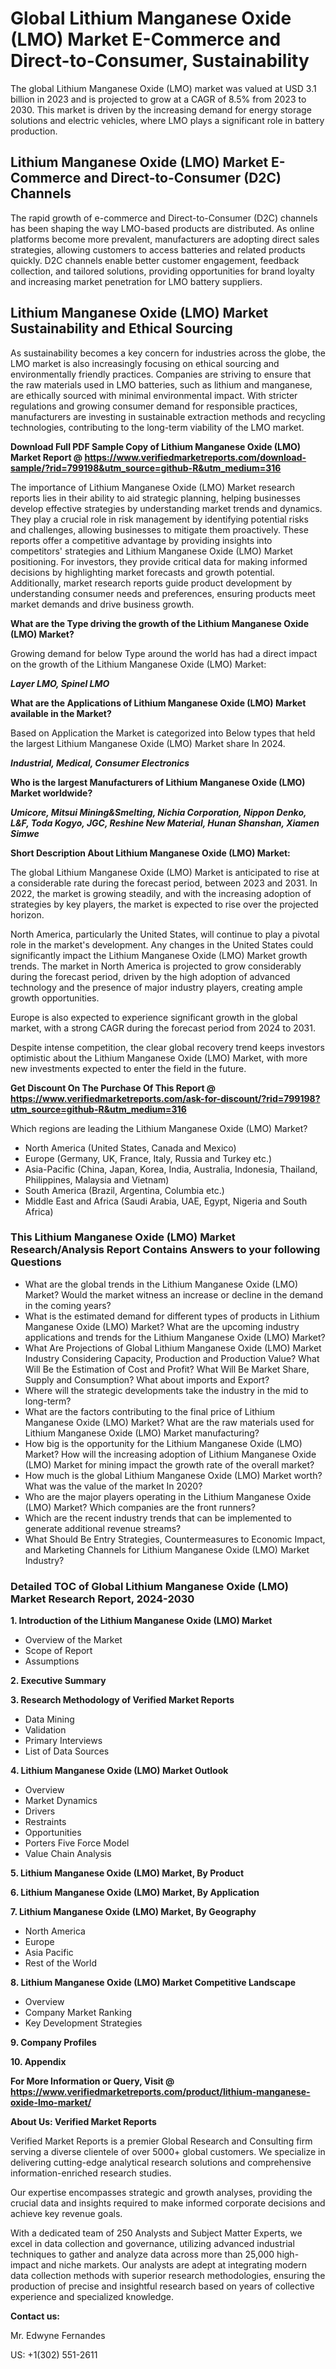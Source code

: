 <h1>Global Lithium Manganese Oxide (LMO) Market E-Commerce and Direct-to-Consumer, Sustainability</h1><p class=""><p>The global Lithium Manganese Oxide (LMO) market was valued at USD 3.1 billion in 2023 and is projected to grow at a CAGR of 8.5% from 2023 to 2030. This market is driven by the increasing demand for energy storage solutions and electric vehicles, where LMO plays a significant role in battery production.</p><h2>Lithium Manganese Oxide (LMO) Market E-Commerce and Direct-to-Consumer (D2C) Channels</h2><p>The rapid growth of e-commerce and Direct-to-Consumer (D2C) channels has been shaping the way LMO-based products are distributed. As online platforms become more prevalent, manufacturers are adopting direct sales strategies, allowing customers to access batteries and related products quickly. D2C channels enable better customer engagement, feedback collection, and tailored solutions, providing opportunities for brand loyalty and increasing market penetration for LMO battery suppliers.</p><h2>Lithium Manganese Oxide (LMO) Market Sustainability and Ethical Sourcing</h2><p>As sustainability becomes a key concern for industries across the globe, the LMO market is also increasingly focusing on ethical sourcing and environmentally friendly practices. Companies are striving to ensure that the raw materials used in LMO batteries, such as lithium and manganese, are ethically sourced with minimal environmental impact. With stricter regulations and growing consumer demand for responsible practices, manufacturers are investing in sustainable extraction methods and recycling technologies, contributing to the long-term viability of the LMO market.</p></p><p class=""><strong>Download Full PDF Sample Copy of Lithium Manganese Oxide (LMO) Market Report @ <a href="https://www.verifiedmarketreports.com/download-sample/?rid=799198&utm_source=github-R&utm_medium=316" target="_blank">https://www.verifiedmarketreports.com/download-sample/?rid=799198&utm_source=github-R&utm_medium=316</a></strong></p><p>The importance of&nbsp;Lithium Manganese Oxide (LMO) Market research reports lies in their ability to aid strategic planning, helping businesses develop effective strategies by understanding market trends and dynamics. They play a crucial role in risk management by identifying potential risks and challenges, allowing businesses to mitigate them proactively. These reports offer a competitive advantage by providing insights into competitors' strategies and Lithium Manganese Oxide (LMO) Market positioning. For investors, they provide critical data for making informed decisions by highlighting market forecasts and growth potential. Additionally, market research reports guide product development by understanding consumer needs and preferences, ensuring products meet market demands and drive business growth.</p><p><strong>What are the&nbsp;Type driving the growth of the Lithium Manganese Oxide (LMO) Market?</strong></p><p id="" class="">Growing demand for below Type around the world has had a direct impact on the growth of the Lithium Manganese Oxide (LMO) Market:</p><p class=""><em><strong>Layer LMO, Spinel LMO</strong></em></p><p class=""><strong>What are the&nbsp;Applications&nbsp;of Lithium Manganese Oxide (LMO) Market available in the Market?</strong></p><p id="" class="">Based on Application the Market is categorized into Below types that held the largest Lithium Manganese Oxide (LMO) Market share In 2024.</p><p class=""><em><strong>Industrial, Medical, Consumer Electronics</strong></em></p><p class=""><strong>Who is the largest Manufacturers of Lithium Manganese Oxide (LMO) Market worldwide?</strong></p><p><em><strong>Umicore, Mitsui Mining&Smelting, Nichia Corporation, Nippon Denko, L&F, Toda Kogyo, JGC, Reshine New Material, Hunan Shanshan, Xiamen Simwe</strong></em></p><p id="" class=""><strong>Short Description About Lithium Manganese Oxide (LMO) Market:</strong></p><p>The global Lithium Manganese Oxide (LMO) Market is anticipated to rise at a considerable rate during the forecast period, between 2023 and 2031. In 2022, the market is growing steadily, and with the increasing adoption of strategies by key players, the market is expected to rise over the projected horizon.</p><p>North America, particularly the United States, will continue to play a pivotal role in the market's development. Any changes in the United States could significantly impact the Lithium Manganese Oxide (LMO) Market growth trends. The market in North America is projected to grow considerably during the forecast period, driven by the high adoption of advanced technology and the presence of major industry players, creating ample growth opportunities.</p><p>Europe is also expected to experience significant growth in the global market, with a strong CAGR during the forecast period from 2024 to 2031.</p><p>Despite intense competition, the clear global recovery trend keeps investors optimistic about the Lithium Manganese Oxide (LMO) Market, with more new investments expected to enter the field in the future.</p><p id="" class=""><strong>Get Discount On The Purchase Of This Report @ <a href="https://www.verifiedmarketreports.com/ask-for-discount/?rid=799198?utm_source=github-R&utm_medium=316" target="_blank">https://www.verifiedmarketreports.com/ask-for-discount/?rid=799198?utm_source=github-R&utm_medium=316</a></strong></p><p class="">Which regions are leading the Lithium Manganese Oxide (LMO) Market?</p><ul><li>North America (United States, Canada and Mexico)</li><li>Europe (Germany, UK, France, Italy, Russia and Turkey etc.)</li><li>Asia-Pacific (China, Japan, Korea, India, Australia, Indonesia, Thailand, Philippines, Malaysia and Vietnam)</li><li>South America (Brazil, Argentina, Columbia etc.)</li><li>Middle East and Africa (Saudi Arabia, UAE, Egypt, Nigeria and South Africa)</li></ul><h3 id="" class="">This Lithium Manganese Oxide (LMO) Market Research/Analysis Report Contains Answers to your following Questions</h3><ul><li>What are the global trends in the Lithium Manganese Oxide (LMO) Market? Would the market witness an increase or decline in the demand in the coming years?</li><li>What is the estimated demand for different types of products in Lithium Manganese Oxide (LMO) Market? What are the upcoming industry applications and trends for the Lithium Manganese Oxide (LMO) Market?</li><li>What Are Projections of Global Lithium Manganese Oxide (LMO) Market Industry Considering Capacity, Production and Production Value? What Will Be the Estimation of Cost and Profit? What Will Be Market Share, Supply and Consumption? What about imports and Export?</li><li>Where will the strategic developments take the industry in the mid to long-term?</li><li>What are the factors contributing to the final price of Lithium Manganese Oxide (LMO) Market? What are the raw materials used for Lithium Manganese Oxide (LMO) Market manufacturing?</li><li>How big is the opportunity for the Lithium Manganese Oxide (LMO) Market? How will the increasing adoption of Lithium Manganese Oxide (LMO) Market for mining impact the growth rate of the overall market?</li><li>How much is the global Lithium Manganese Oxide (LMO) Market worth? What was the value of the market In 2020?</li><li>Who are the major players operating in the Lithium Manganese Oxide (LMO) Market? Which companies are the front runners?</li><li>Which are the recent industry trends that can be implemented to generate additional revenue streams?</li><li>What Should Be Entry Strategies, Countermeasures to Economic Impact, and Marketing Channels for Lithium Manganese Oxide (LMO) Market Industry?</li></ul><h3 id="" class="">Detailed TOC of Global Lithium Manganese Oxide (LMO) Market Research Report, 2024-2030</h3><p id="" class=""><strong>1. Introduction of the Lithium Manganese Oxide (LMO) Market</strong></p><ul><li>Overview of the Market</li><li>Scope of Report</li><li>Assumptions</li></ul><p id="" class=""><strong>2. Executive Summary</strong></p><p id="" class=""><strong>3. Research Methodology of Verified Market Reports</strong></p><ul><li>Data Mining</li><li>Validation</li><li>Primary Interviews</li><li>List of Data Sources</li></ul><p id="" class=""><strong>4. Lithium Manganese Oxide (LMO) Market Outlook</strong></p><ul><li>Overview</li><li>Market Dynamics</li><li>Drivers</li><li>Restraints</li><li>Opportunities</li><li>Porters Five Force Model</li><li>Value Chain Analysis</li></ul><p id="" class=""><strong>5. Lithium Manganese Oxide (LMO) Market, By Product</strong></p><p id="" class=""><strong>6. Lithium Manganese Oxide (LMO) Market, By Application</strong></p><p id="" class=""><strong>7. Lithium Manganese Oxide (LMO) Market, By Geography</strong></p><ul><li>North America</li><li>Europe</li><li>Asia Pacific</li><li>Rest of the World</li></ul><p id="" class=""><strong>8. Lithium Manganese Oxide (LMO) Market Competitive Landscape</strong></p><ul><li>Overview</li><li>Company Market Ranking</li><li>Key Development Strategies</li></ul><p id="" class=""><strong>9. Company Profiles</strong></p><p id="" class=""><strong>10. Appendix</strong></p><p id="" class=""><strong>For More Information or Query, Visit @ <a href="https://www.verifiedmarketreports.com/product/lithium-manganese-oxide-lmo-market/" target="_blank">https://www.verifiedmarketreports.com/product/lithium-manganese-oxide-lmo-market/</a></strong></p><p id="" class=""><strong>About Us: Verified Market Reports</strong></p><p id="" class="">Verified Market Reports is a premier Global Research and Consulting firm serving a diverse clientele of over 5000+ global customers. We specialize in delivering cutting-edge analytical research solutions and comprehensive information-enriched research studies.</p><p id="" class="">Our expertise encompasses strategic and growth analyses, providing the crucial data and insights required to make informed corporate decisions and achieve key revenue goals.</p><p id="" class="">With a dedicated team of 250 Analysts and Subject Matter Experts, we excel in data collection and governance, utilizing advanced industrial techniques to gather and analyze data across more than 25,000 high-impact and niche markets. Our analysts are adept at integrating modern data collection methods with superior research methodologies, ensuring the production of precise and insightful research based on years of collective experience and specialized knowledge.</p><p id="" class=""><strong>Contact us:</strong></p><p id="" class="">Mr. Edwyne Fernandes</p><p id="" class="">US: +1(302) 551-2611</p>